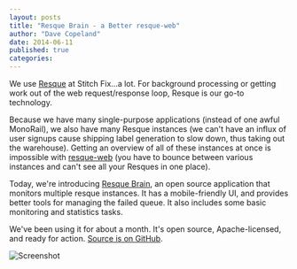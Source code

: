 ```yaml
---
layout: posts
title: "Resque Brain - a Better resque-web"
author: "Dave Copeland"
date: 2014-06-11
published: true
categories: 
---
```


We use [Resque][resque] at Stitch Fix…a lot.  For background processing
or getting work out of the web request/response loop, Resque is our go-to technology.

Because we have many single-purpose applications (instead of one awful MonoRail),
we also have many Resque instances (we can't have an influx of user signups cause 
shipping label generation to slow down, thus taking out the warehouse).  Getting an
overview of all of these instances at once is impossible with [resque-web](https://github.com/resque/resque/tree/1-x-stable#the-front-end) (you have to bounce between various instances and can't see all your Resques in one place).

Today, we're introducing [Resque Brain][resque-brain], an open source application that
monitors multiple resque instances.  It has a mobile-friendly UI, and provides
better tools for managing the failed queue.  It also includes some basic monitoring
and statistics tasks.

We've been using it for about a month.  It's open source, Apache-licensed, and ready
for action.  [Source is on GitHub][resque-brain-source].

![Screenshot](https://camo.githubusercontent.com/76a0d96bdf902ba943bf84682144d0701bdeddc2/68747470733a2f2f7777772e657665726e6f74652e636f6d2f73686172642f7337312f73682f39373630623730622d393062372d346162652d613865372d3739663264336432323165362f30313934373137376334353265313535653364346136616663656463663263312f646565702f302f5265737175652d427261696e2e706e67)

[resque]: https://github.com/resque/resque
[resque-brain]: http://tech.stitchfix.com/resque-brain
[resque-brain-source]: https://github.com/stitchfix/resque-brain
